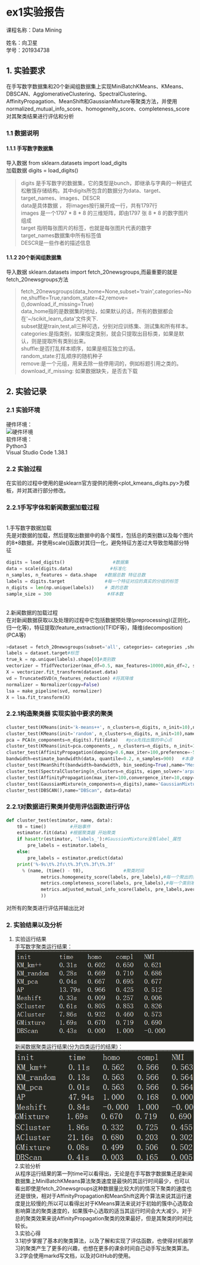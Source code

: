 # ex1实验报告
课程名称：Data Mining

姓名：向卫星
</br>学号：201934738
## 1. 实验要求
在手写数字数据集和20个新闻组数据集上实现MiniBatchKMeans、KMeans、DBSCAN、AgglomerativeClustering、SpectralClustering、AffinityPropagation、MeanShift和GaussianMixture等聚类方法，并使用normalized_mutual_info_score、homogeneity_score、completeness_score对其聚类结果进行评估和分析
### 1.1 数据说明
#### 1.1.1 手写数字数据集
导入数据 from sklearn.datasets import load_digits 
</br>加载数据 digits = load_digits()
>digits 是手写数字的数据集，它的类型是bunch，即继承与字典的一种链式松散饿存储结构。其中digits所包含的数据分为data、target、target_names、images、DESCR
</br>data是具体数据 ， 将images按行展开成一行，共有1797行
</br>images 是一个1797 * 8 * 8 的三维矩阵，即由1797 张 8 * 8 的数字图片组成
</br>target 指明每张图片的标签，也就是每张图片代表的数字
</br>target_names数据集中所有标签值
</br>DESCR是一些作者的描述信息
#### 1.1.2 20个新闻组数据集
导入数据 sklearn.datasets import fetch_20newsgroups,而最重要的就是fetch_20newsgroups方法
>fetch_20newsgroups(data_home=None,subset='train',categories=None,shuffle=True,random_state=42,remove=(),download_if_missing=True)
</br>data_home指的是数据集的地址，如果默认的话，所有的数据都会在'~/scikit_learn_data'文件夹下.
</br>subset就是train,test,all三种可选，分别对应训练集、测试集和所有样本。
</br>categories:是指类别，如果指定类别，就会只提取出目标类，如果是默认，则是提取所有类别出来。
</br>shuffle:是否打乱样本顺序，如果是相互独立的话。
</br>random_state:打乱顺序的随机种子
</br>remove:是一个元组，用来去除一些停用词的，例如标题引用之类的。
</br>download_if_missing: 如果数据缺失，是否去下载
## 2. 实验记录
### 2.1 实验环境
硬件环境：</br>![硬件环境](配置.png)
</br>软件环境：</br>Python3</br>Visual Studio Code 1.38.1
### 2.2 实验过程
在实验的过程中使用的是sklearn官方提供的用例<plot_kmeans_digits.py>为模板，并对其进行部分修改。
### 2.2.1手写字体和新闻数据加载过程
</br>1.手写数字数据加载
</br>先是对数据的加载，然后提取出数据中的各个属性，包括总的类别数以及每个图片的8*8数据，并使用scale()函数对其归一化，避免特征方差过大导致忽略部分特征
```python
digits = load_digits()                  #数据集
data = scale(digits.data)              #标准化
n_samples, n_features = data.shape   #数据总数 特征总数
labels = digits.target               #每一个特征对应的真实的分组的标签
n_digits = len(np.unique(labels))    # 类的总数
sample_size = 300                     #样本数
```
</br>2.新闻数据的加载过程
</br>在对新闻数据获取以及处理的过程中它包括数据预处理(preprocessing)(正则化，归一化等)，特征提取(feature_extraction)(TFIDF等)，降维(decomposition)(PCA等)
```python
>dataset = fetch_20newsgroups(subset='all', categories= categories ,shuffle=True, random_state=42)  #获取数据
labels = dataset.target#标签
true_k = np.unique(labels).shape[0]#类别数
vectorizer = TfidfVectorizer(max_df=0.5, max_features=10000,min_df=2, stop_words='english',use_idf=True)#将数据向量化
X = vectorizer.fit_transform(dataset.data)
vd = TruncatedSVD(n_features_reduction) #将其降维
normalizer = Normalizer(copy=False)
lsa = make_pipeline(svd, normalizer)
X = lsa.fit_transform(X)
```
### 2.2.1构造聚类器 实现实验中要求的聚类
```python
cluster_test(KMeans(init='k-means++', n_clusters=n_digits, n_init=10),name="KM_km++", data=data)
cluster_test(KMeans(init='random', n_clusters=n_digits, n_init=10),name="KM_random", data=data)
pca = PCA(n_components=n_digits).fit(data)   #pca先找出簇的中心点
cluster_test(KMeans(init=pca.components_, n_clusters=n_digits, n_init=1),name="KM_pca",data=data)
cluster_test(AffinityPropagation(damping=0.6,max_iter=100,preference=-50),name="AP",data=data)#阻尼系数和最大迭代次数
bandwidth=estimate_bandwidth(data, quantile=0.2, n_samples=900)   #本身不知道要聚类的数目 所以做出来的聚类效果并不是很好
cluster_test(MeanShift(bandwidth=bandwidth, bin_seeding=True),name="Meshift",data=data)
cluster_test(SpectralClustering(n_clusters=n_digits, eigen_solver='arpack',affinity="nearest_neighbors"),name="SCluster", data=data)
cluster_test(AffinityPropagation(max_iter=100,convergence_iter=10,copy=False),name="ACluster", data=data)
cluster_test(GaussianMixture(n_components=n_digits),name='GaussianMixture', data=data)
cluster_test(DBSCAN(),name="DBScan", data=data)
```
### 2.2.1对数据进行聚类并使用评估函数进行评估
```python
def cluster_test(estimator, name, data):
    t0 = time()         #开始事件
    estimator.fit(data) #根据聚类器 开始聚类
    if hasattr(estimator, 'labels_'):#GaussionMixture没有label_属性
        pre_labels = estimator.labels_
    else:
        pre_labels = estimator.predict(data)
    print('%-9s\t%.2fs\t%.3f\t%.3f\t%.3f'
      % (name, (time() - t0),               #聚类时间
             metrics.homogeneity_score(labels, pre_labels),#每一个聚出的类仅包含一个类别的程度度量 越大越好
             metrics.completeness_score(labels, pre_labels),#每一个类别被指向相同聚出的类的程度度量
             metrics.adjusted_mutual_info_score(labels, pre_labels,average_method='arithmetic'),
             ))
```
对所有的聚类进行评估并输出比对
### 2. 实验结果以及分析
1. 实验运行结果
</br>手写数字聚类运行结果：
</br>![result](result.png)
</br>新闻数据聚类运行结果(分为四类运行的结果)：
</br>![Resul](Resul.png)
2.实验分析
</br>从程序运行结果的第一列time可以看得出，无论是在手写数字数据集还是新闻数据集上MiniBatchKMeans算法聚类速度是最快的其运行时间最少，也可以看出即使是fetch_20newsgroups这种数据量比较大的的情况下聚类的速度也还是很快，相对于AffinityPropagation和MeanShift这两个算法来说其运行速度是比较慢的;所以可以看得出对于KMeans算法来说对于初始的簇中心选取会影响算法的聚类速度的，如果簇中心选取的适当其运行时间会大大减少。对于总的聚类效果来说AffinityPropagation聚类的效果最好，但是其聚类的时间比较长。
</br>3.实验心得
</br>3.1初步掌握了基本的聚类算法，以及了解和实现了评估函数，也使得对机器学习的聚类产生了更多的兴趣，也想在更多的课余时间自己动手写出聚类算法。
</br>3.2学会使用markd写文档，以及对GitHub的使用。

